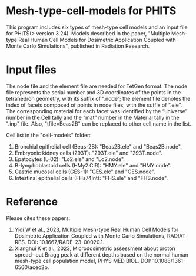 # Mesh-type-cell-models for PHITS
This program includes six types of mesh-type cell models and an input file for PHITS(> version 3.24).
Models described in the paper, "Multiple Mesh-type Real Human Cell Models for Dosimetric Application Coupled with Monte Carlo Simulations", published in Radiation Research.

# Input files
The node file and the element file are needed for TetGen format. 
The node file represents the serial number and 3D coordinates of the points in the tetrahedron geometry, with its suffix of “.node”; 
the element file denotes the index of facets composed of points in node files, with the suffix of “.ele”. 
The corresponding material for each facet was identified by the “universe” number in the Cell tally and the “mat” number in the Material tally in the ".inp" file.
Also, "tfile=Beas2B" can be replaced to other cell name in the list.

Cell list in the "cell-models" folder:
1. Bronchial epithelial cell (Beas-2B): "Beas2B.ele" and "Beas2B.node".
2. Embryonic kidney cells (293T): "293T.ele" and "293T.node".
3. Epatocytes (L-02): "Lo2.ele" and "Lo2.node".
4. B-lymphoblastoid cells (HMy2.CIR): "HMY.ele" and "HMY.node".
5. Gastric mucosal cells (GES-1): "GES.ele" and "GES.node".
6. Intestinal epithelial cells (FHs74Int): "FHS.ele" and "FHS.node".




# Reference
Please cites these papers:
1. Yidi W et al., 2023, Multiple Mesh-type Real Human Cell Models for Dosimetric Application Coupled with Monte Carlo Simulations, RADIAT RES. DOI: 10.1667/RADE-23-00020.1.
2. Xianghui K et al., 2023, Microdosimetric assessment about proton spread- out Bragg peak at different depths based on the normal human mesh-type cell population model, PHYS MED BIOL. DOI: 10.1088/1361-6560/acec2b.
